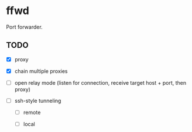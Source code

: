 # ffwd

Port forwarder.

## TODO

- [x]  proxy

- [x]  chain multiple proxies

- [ ]  open relay mode (listen for connection, receive target host + port, then proxy)

- [ ]  ssh-style tunneling

    - [ ]  remote

    - [ ]  local

